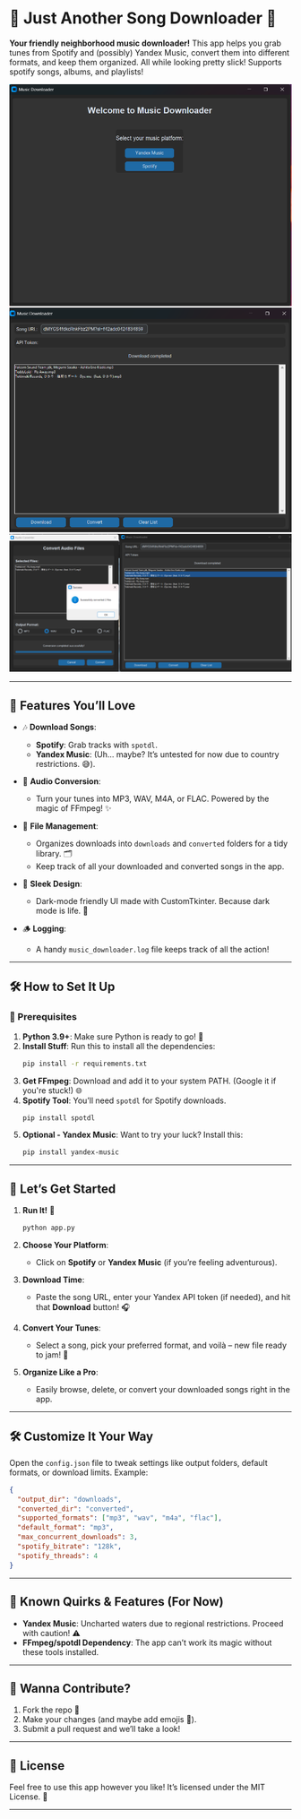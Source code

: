 # 🎵 Just Another Song Downloader 🎵

**Your friendly neighborhood music downloader!** This app helps you grab tunes from Spotify and (possibly) Yandex Music, convert them into different formats, and keep them organized. All while looking pretty slick! 
Supports spotify songs, albums, and playlists!

![Main Screen](./ss1.png)  
![Downloader Interface](./ss2.png)
![Converter Interface](./ss3.png)

---

## 🌟 Features You’ll Love

- 🎶 **Download Songs**:  
  - **Spotify**: Grab tracks with `spotdl`.  
  - **Yandex Music**: (Uh... maybe? It’s untested for now due to country restrictions. 😅).  

- 🔄 **Audio Conversion**:  
  - Turn your tunes into MP3, WAV, M4A, or FLAC. Powered by the magic of FFmpeg! ✨

- 📂 **File Management**:  
  - Organizes downloads into `downloads` and `converted` folders for a tidy library. 🗂️  
  - Keep track of all your downloaded and converted songs in the app.  

- 🎨 **Sleek Design**:  
  - Dark-mode friendly UI made with CustomTkinter. Because dark mode is life. 🌙  

- 🪵 **Logging**:  
  - A handy `music_downloader.log` file keeps track of all the action!  

---

## 🛠️ How to Set It Up

### 🧾 Prerequisites
1. **Python 3.9+**: Make sure Python is ready to go! 🐍  
2. **Install Stuff**: Run this to install all the dependencies:  
   ```bash
   pip install -r requirements.txt
   ```
3. **Get FFmpeg**: Download and add it to your system PATH. (Google it if you're stuck!) 🌐  
4. **Spotify Tool**: You’ll need `spotdl` for Spotify downloads.  
   ```bash
   pip install spotdl
   ```
5. **Optional - Yandex Music**: Want to try your luck? Install this:  
   ```bash
   pip install yandex-music
   ```

---

## 🎉 Let’s Get Started

1. **Run It!** 🏃  
   ```bash
   python app.py
   ```

2. **Choose Your Platform**:  
   - Click on **Spotify** or **Yandex Music** (if you’re feeling adventurous).  

3. **Download Time**:  
   - Paste the song URL, enter your Yandex API token (if needed), and hit that **Download** button! 🎧  

4. **Convert Your Tunes**:  
   - Select a song, pick your preferred format, and voilà – new file ready to jam! 🎵  

5. **Organize Like a Pro**:  
   - Easily browse, delete, or convert your downloaded songs right in the app.  

---

## 🛠️ Customize It Your Way

Open the `config.json` file to tweak settings like output folders, default formats, or download limits. Example:  

```json
{
  "output_dir": "downloads",
  "converted_dir": "converted",
  "supported_formats": ["mp3", "wav", "m4a", "flac"],
  "default_format": "mp3",
  "max_concurrent_downloads": 3,
  "spotify_bitrate": "128k",
  "spotify_threads": 4
}
```

---

## 🐞 Known Quirks & Features (For Now)

- **Yandex Music**: Uncharted waters due to regional restrictions. Proceed with caution! ⚠️  
- **FFmpeg/spotdl Dependency**: The app can’t work its magic without these tools installed.  

---

## 🤝 Wanna Contribute?  

1. Fork the repo 🍴  
2. Make your changes (and maybe add emojis 🐙).  
3. Submit a pull request and we’ll take a look!  

---

## 📝 License  

Feel free to use this app however you like! It’s licensed under the MIT License. 🎉  

---
